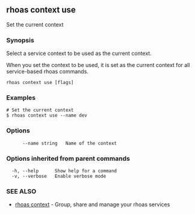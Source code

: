 ## rhoas context use

Set the current context

### Synopsis

Select a service context to be used as the current context.

When you set the context to be used, it is set as the current context for all service-based rhoas commands.


```
rhoas context use [flags]
```

### Examples

```
# Set the current context
$ rhoas context use --name dev

```

### Options

```
      --name string   Name of the context
```

### Options inherited from parent commands

```
  -h, --help      Show help for a command
  -v, --verbose   Enable verbose mode
```

### SEE ALSO

* [rhoas context](rhoas_context.md)	 - Group, share and manage your rhoas services

